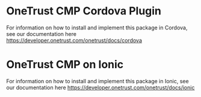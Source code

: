 # OneTrust CMP Cordova Plugin

For information on how to install and implement this package in Cordova, see our documentation here https://developer.onetrust.com/onetrust/docs/cordova

# OneTrust CMP on Ionic

For information on how to install and implement this package in Ionic, see our documentation here https://developer.onetrust.com/onetrust/docs/ionic